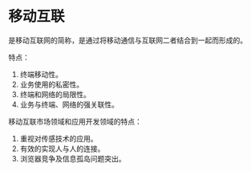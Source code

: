 # 移动互联

是移动互联网的简称，是通过将移动通信与互联网二者结合到一起而形成的。

特点：

1. 终端移动性。
2. 业务使用的私密性。
3. 终端和网络的局限性。
4. 业务与终端、网络的强关联性。

移动互联市场领域和应用开发领域的特点：

1. 重视对传感技术的应用。
2. 有效的实现人与人的连接。
3. 浏览器竞争及信息孤岛问题突出。